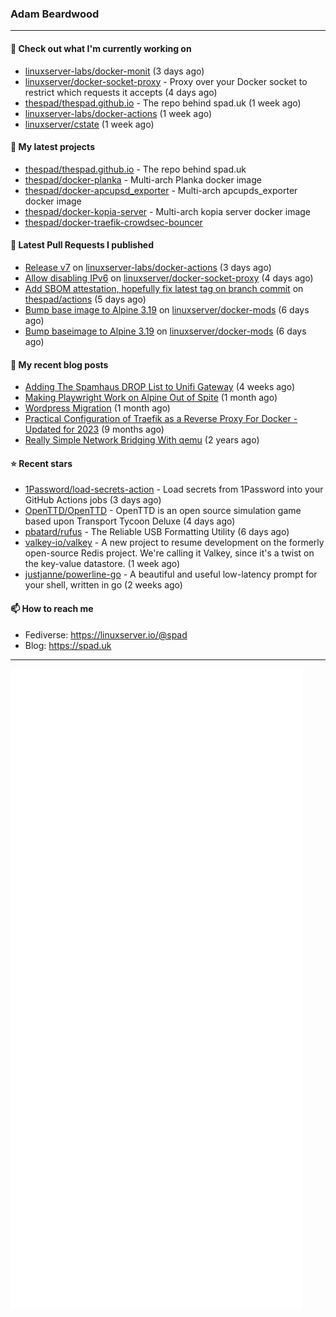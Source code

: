 ### Adam Beardwood
---
#### 👷 Check out what I'm currently working on

- [linuxserver-labs/docker-monit](https://github.com/linuxserver-labs/docker-monit) (3 days ago)
- [linuxserver/docker-socket-proxy](https://github.com/linuxserver/docker-socket-proxy) - Proxy over your Docker socket to restrict which requests it accepts (4 days ago)
- [thespad/thespad.github.io](https://github.com/thespad/thespad.github.io) - The repo behind spad.uk (1 week ago)
- [linuxserver-labs/docker-actions](https://github.com/linuxserver-labs/docker-actions) (1 week ago)
- [linuxserver/cstate](https://github.com/linuxserver/cstate) (1 week ago)

#### 🌱 My latest projects

- [thespad/thespad.github.io](https://github.com/thespad/thespad.github.io) - The repo behind spad.uk
- [thespad/docker-planka](https://github.com/thespad/docker-planka) - Multi-arch Planka docker image
- [thespad/docker-apcupsd_exporter](https://github.com/thespad/docker-apcupsd_exporter) - Multi-arch apcupds_exporter docker image
- [thespad/docker-kopia-server](https://github.com/thespad/docker-kopia-server) - Multi-arch kopia server docker image 
- [thespad/docker-traefik-crowdsec-bouncer](https://github.com/thespad/docker-traefik-crowdsec-bouncer)

#### 🔨 Latest Pull Requests I published

- [Release v7](https://github.com/linuxserver-labs/docker-actions/pull/110) on [linuxserver-labs/docker-actions](https://github.com/linuxserver-labs/docker-actions) (3 days ago)
- [Allow disabling IPv6](https://github.com/linuxserver/docker-socket-proxy/pull/4) on [linuxserver/docker-socket-proxy](https://github.com/linuxserver/docker-socket-proxy) (4 days ago)
- [Add SBOM attestation, hopefully fix latest tag on branch commit](https://github.com/thespad/actions/pull/101) on [thespad/actions](https://github.com/thespad/actions) (5 days ago)
- [Bump base image to Alpine 3.19](https://github.com/linuxserver/docker-mods/pull/877) on [linuxserver/docker-mods](https://github.com/linuxserver/docker-mods) (6 days ago)
- [Bump baseimage to Alpine 3.19](https://github.com/linuxserver/docker-mods/pull/876) on [linuxserver/docker-mods](https://github.com/linuxserver/docker-mods) (6 days ago)

#### 📜 My recent blog posts

- [Adding The Spamhaus DROP List to Unifi Gateway](https://www.spad.uk/posts/adding-spamhaus-drop-list-to-unifi-gateway/) (4 weeks ago)
- [Making Playwright Work on Alpine Out of Spite](https://www.spad.uk/posts/making-playwright-work-on-alpine-out-of-spite/) (1 month ago)
- [Wordpress Migration](https://www.spad.uk/posts/wordpress-migration/) (1 month ago)
- [Practical Configuration of Traefik as a Reverse Proxy For Docker - Updated for 2023](https://www.spad.uk/posts/practical-configuration-of-traefik-as-a-reverse-proxy-for-docker-updated-for-2023/) (9 months ago)
- [Really Simple Network Bridging With qemu](https://www.spad.uk/posts/really-simple-network-bridging-with-qemu/) (2 years ago)

#### ⭐ Recent stars

- [1Password/load-secrets-action](https://github.com/1Password/load-secrets-action) - Load secrets from 1Password into your GitHub Actions jobs (3 days ago)
- [OpenTTD/OpenTTD](https://github.com/OpenTTD/OpenTTD) - OpenTTD is an open source simulation game based upon Transport Tycoon Deluxe (4 days ago)
- [pbatard/rufus](https://github.com/pbatard/rufus) - The Reliable USB Formatting Utility (6 days ago)
- [valkey-io/valkey](https://github.com/valkey-io/valkey) - A new project to resume development on the formerly open-source Redis project. We&#39;re calling it Valkey, since it&#39;s a twist on the key-value datastore. (1 week ago)
- [justjanne/powerline-go](https://github.com/justjanne/powerline-go) -  A beautiful and useful low-latency prompt for your shell, written in go (2 weeks ago)

#### 📫 How to reach me
- Fediverse: https://linuxserver.io/@spad
- Blog: https://spad.uk
---
<img src="https://raw.githubusercontent.com/thespad/thespad/main/github-metrics.svg">

